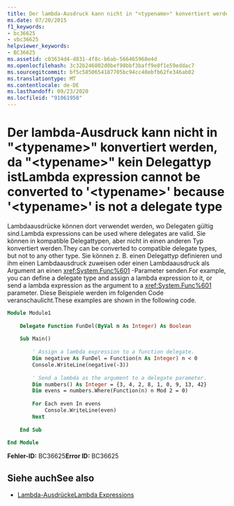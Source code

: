 ```yaml
---
title: Der lambda-Ausdruck kann nicht in "<typename>" konvertiert werden, da "<typename>" kein Delegattyp ist
ms.date: 07/20/2015
f1_keywords:
- bc36625
- vbc36625
helpviewer_keywords:
- BC36625
ms.assetid: c03634d4-d831-4f8c-b6ab-566465968e4d
ms.openlocfilehash: 3c32b246802d0bef98bbf3baff9e8f1e59eddac7
ms.sourcegitcommit: bf5c5850654187705bc94cc40ebfb62fe346ab02
ms.translationtype: MT
ms.contentlocale: de-DE
ms.lasthandoff: 09/23/2020
ms.locfileid: "91061958"
---
```

# <a name="lambda-expression-cannot-be-converted-to-typename-because-typename-is-not-a-delegate-type"></a><span data-ttu-id="b6a80-102">Der lambda-Ausdruck kann nicht in "\<typename>" konvertiert werden, da "\<typename>" kein Delegattyp ist</span><span class="sxs-lookup"><span data-stu-id="b6a80-102">Lambda expression cannot be converted to '\<typename>' because '\<typename>' is not a delegate type</span></span>

<span data-ttu-id="b6a80-103">Lambdaausdrücke können dort verwendet werden, wo Delegaten gültig sind.</span><span class="sxs-lookup"><span data-stu-id="b6a80-103">Lambda expressions can be used where delegates are valid.</span></span> <span data-ttu-id="b6a80-104">Sie können in kompatible Delegattypen, aber nicht in einen anderen Typ konvertiert werden.</span><span class="sxs-lookup"><span data-stu-id="b6a80-104">They can be converted to compatible delegate types, but not to any other type.</span></span> <span data-ttu-id="b6a80-105">Sie können z. B. einen Delegattyp definieren und ihm einen Lambdaausdruck zuweisen oder einen Lambdaausdruck als Argument an einen <xref:System.Func%601> -Parameter senden.</span><span class="sxs-lookup"><span data-stu-id="b6a80-105">For example, you can define a delegate type and assign a lambda expression to it, or send a lambda expression as the argument to a <xref:System.Func%601> parameter.</span></span> <span data-ttu-id="b6a80-106">Diese Beispiele werden im folgenden Code veranschaulicht.</span><span class="sxs-lookup"><span data-stu-id="b6a80-106">These examples are shown in the following code.</span></span>  
  
```vb  
Module Module1  
  
    Delegate Function FunDel(ByVal m As Integer) As Boolean  
  
    Sub Main()  
  
        ' Assign a lambda expression to a function delegate.  
        Dim negative As FunDel = Function(n As Integer) n < 0  
        Console.WriteLine(negative(-3))  
  
        ' Send a lambda as the argument to a delegate parameter.  
        Dim numbers() As Integer = {3, 4, 2, 8, 1, 0, 9, 13, 42}  
        Dim evens = numbers.Where(Function(n) n Mod 2 = 0)  
  
        For Each even In evens  
            Console.WriteLine(even)  
        Next  
  
    End Sub  
  
End Module  
```  
  
 <span data-ttu-id="b6a80-107">**Fehler-ID:** BC36625</span><span class="sxs-lookup"><span data-stu-id="b6a80-107">**Error ID:** BC36625</span></span>  
  
## <a name="see-also"></a><span data-ttu-id="b6a80-108">Siehe auch</span><span class="sxs-lookup"><span data-stu-id="b6a80-108">See also</span></span>

- [<span data-ttu-id="b6a80-109">Lambda-Ausdrücke</span><span class="sxs-lookup"><span data-stu-id="b6a80-109">Lambda Expressions</span></span>](../programming-guide/language-features/procedures/lambda-expressions.md)
